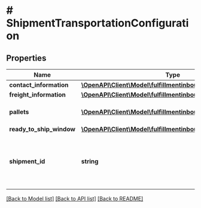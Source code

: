 # # ShipmentTransportationConfiguration

## Properties

Name | Type | Description | Notes
------------ | ------------- | ------------- | -------------
**contact_information** | [**\OpenAPI\Client\Model\fulfillmentinbound\ContactInformation**](ContactInformation.md) |  | [optional]
**freight_information** | [**\OpenAPI\Client\Model\fulfillmentinbound\FreightInformation**](FreightInformation.md) |  | [optional]
**pallets** | [**\OpenAPI\Client\Model\fulfillmentinbound\PalletInput[]**](PalletInput.md) | List of pallet configuration inputs. | [optional]
**ready_to_ship_window** | [**\OpenAPI\Client\Model\fulfillmentinbound\WindowInput**](WindowInput.md) |  |
**shipment_id** | **string** | Identifier of a shipment. A shipment contains the boxes and units being inbounded. |

[[Back to Model list]](../../README.md#models) [[Back to API list]](../../README.md#endpoints) [[Back to README]](../../README.md)
